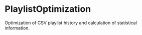 # PlaylistOptimization
Optimization of CSV playlist history and calculation of statistical information.

